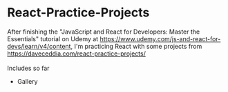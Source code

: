 # React-Practice-Projects
 After finishing the "JavaScript and React for Developers: Master the Essentials" tutorial on Udemy at https://www.udemy.com/js-and-react-for-devs/learn/v4/content, I'm practicing React with some projects from https://daveceddia.com/react-practice-projects/ <br> <br>
Includes so far 
 - Gallery
